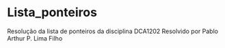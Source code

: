 # Lista_ponteiros
Resolução da lista de ponteiros da disciplina DCA1202
Resolvido por Pablo Arthur P. Lima Filho
